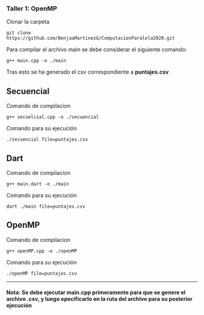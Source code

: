 ### Taller 1: OpenMP


Clonar la carpeta
```
git clone https://github.com/BenjaaMartinezG/ComputacionParalela2020.git
```

Para compilar el archivo main se debe considerar el siguiente comando:
```
g++ main.cpp -o ./main
```
Tras esto se ha generado el csv correspondiente a **puntajes.csv**

## Secuencial
Comando de compilacion
```
g++ secuelcial.cpp -o ./secuencial
```
Comando para su ejecución
```
./secuencial file=puntajes.csv
```
## Dart

Comando de compilacion
```
g++ main.dart -o ./main
```
Comando para su ejecución
```
dart ./main file=puntajes.csv
```

## OpenMP

Comando de compilacion
```
g++ openMP.cpp -o ./openMP
```
Comando para su ejecución
```
./openMP file=puntajes.csv
```
---
#### Nota: Se debe ejecutar main.cpp primeramente para que se genere el archivo .csv, y luego epecificarlo en la ruta del archivo para su posterior ejecución
